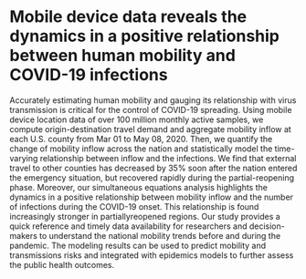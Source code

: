 # Mobile device data reveals the dynamics in a positive relationship between human mobility and COVID-19 infections
Accurately estimating human mobility and gauging its relationship with virus transmission is critical for the control of COVID-19 spreading. Using mobile device location data of over 100 million monthly active samples, we compute origin-destination travel demand and aggregate mobility inflow at each U.S. county from Mar 01 to May 08, 2020. Then, we quantify the change of mobility inflow across the nation and statistically model the time-varying relationship between inflow and the infections. We find that external travel to other counties has decreased by 35% soon after the nation entered the emergency situation, but recovered rapidly during the partial-reopening phase. Moreover, our simultaneous equations analysis highlights the dynamics in a positive relationship between mobility inflow and the number of infections during the COVID-19 onset. This relationship is found increasingly stronger in partiallyreopened regions. Our study provides a quick reference and timely data availability for researchers and decision-makers to understand the national mobility trends before and during the pandemic. The modeling results can be used to predict mobility and transmissions risks and integrated with epidemics models to further assess the public health outcomes.
